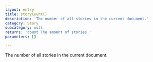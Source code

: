 ```yaml
---
layout: entry
title: storyCount()
description: 'The number of all stories in the current document.'
category: Story
subcategory: null
returns: 'count The amount of stories.'
parameters: []

---
```

The number of all stories in the current document.